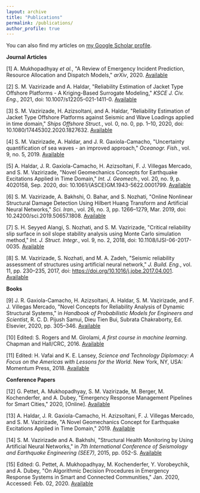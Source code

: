 ```yaml
---
layout: archive
title: "Publications"
permalink: /publications/
author_profile: true
---
```



You can also find my articles on [my Google Scholar profile](https://scholar.google.com/citations?user=rbegTHsAAAAJ&hl=en).


**Journal Articles**

[1] A. Mukhopadhyay _et al._, &quot;A Review of Emergency Incident Prediction, Resource Allocation and Dispatch Models,&quot; _arXiv_, 2020. [Available](https://arxiv.org/abs/2006.04200)

[2] S. M. Vazirizade and A. Haldar, &quot;Reliability Estimation of Jacket Type Offshore Platforms - A Kriging-Based Surrogate Modeling,&quot; _KSCE J. Civ. Eng._, 2021, doi: 10.1007/s12205-021-1411-0. [Available](https://link.springer.com/article/10.1007/s12205-021-1411-0)

[3] S. M. Vazirizade, H. Azizsoltani, and A. Haldar, &quot;Reliability Estimation of Jacket Type Offshore Platforms against Seismic and Wave Loadings applied in time domain,&quot; _Ships Offshore Struct._, vol. 0, no. 0, pp. 1–10, 2020, doi: 10.1080/17445302.2020.1827632. [Available](https://www.tandfonline.com/doi/abs/10.1080/15732470701270132?src=recsys&journalCode=nsie20)

[4] S. M. Vazirizade, A. Haldar, and J. R. Gaxiola-Camacho, &quot;Uncertainty quantification of sea waves - an improved approach,&quot; _Oceanogr. Fish._, vol. 9, no. 5, 2019. [Available](https://juniperpublishers.com/ofoaj/OFOAJ.MS.ID.555775.php#atype)

[5] A. Haldar, J. R. Gaxiola-Camacho, H. Azizsoltani, F. J. Villegas Mercado, and S. M. Vazirizade, &quot;Novel Geomechanics Concepts for Earthquake Excitations Applied in Time Domain,&quot; _Int. J. Geomech._, vol. 20, no. 9, p. 4020158, Sep. 2020, doi: 10.1061/(ASCE)GM.1943-5622.0001799. [Available](https://ascelibrary.org/doi/10.1061/%28ASCE%29GM.1943-5622.0001799)

[6] S. M. Vazirizade, A. Bakhshi, O. Bahar, and S. Nozhati, &quot;Online Nonlinear Structural Damage Detection Using Hilbert Huang Transform and Artificial Neural Networks,&quot; _Sci. Iran._, vol. 26, no. 3, pp. 1266–1279, Mar. 2019, doi: 10.24200/sci.2019.50657.1808. [Available](http://scientiairanica.sharif.edu/article_21309.html)

[7] S. H. Seyyed Alangi, S. Nozhati, and S. M. Vazirizade, &quot;Critical reliability slip surface in soil slope stability analysis using Monte Carlo simulation method,&quot; _Int. J. Struct. Integr._, vol. 9, no. 2, 2018, doi: 10.1108/IJSI-06-2017-0035. [Available](https://www.emerald.com/insight/content/doi/10.1108/IJSI-06-2017-0035/full/html)

[8] S. M. Vazirizade, S. Nozhati, and M. A. Zadeh, &quot;Seismic reliability assessment of structures using artificial neural network,&quot; _J. Build. Eng._, vol. 11, pp. 230–235, 2017, doi: https://doi.org/10.1016/j.jobe.2017.04.001. [Available](http://www.sciencedirect.com/science/article/pii/S2352710216303163)

**Books**

[9] J. R. Gaxiola-Camacho, H. Azizsoltani, A. Haldar, S. M. Vazirizade, and F. J. Villegas Mercado, &quot;Novel Concepts for Reliability Analysis of Dynamic Structural Systems,&quot; in _Handbook of Probabilistic Models for Engineers and Scientist_, R. C. D. Pijush Samui, Dieu Tien Bui, Subrata Chakraborty, Ed. Elsevier, 2020, pp. 305–346. [Available](https://www.sciencedirect.com/science/article/pii/B9780128165140000138)

[10] Edited: S. Rogers and M. Girolami, _A first course in machine learning_. Chapman and Hall/CRC, 2016. [Available](https://www.routledge.com/A-First-Course-in-Machine-Learning/Rogers-Girolami/p/book/9780367574642)

[11] Edited: H. Vafai and K. E. Lansey, _Science and Technology Diplomacy: A Focus on the Americas with Lessons for the World_. New York, NY, USA: Momentum Press, 2018. [Available](https://books.google.com/books?id=ZMA1tAEACAAJ)

**Conference Papers**

[12] G. Pettet, A. Mukhopadhyay, S. M. Vazirizade, M. Berger, M. Kochenderfer, and A. Dubey, &quot;Emergency Response Management Pipelines for Smart Cities,&quot; 2020, [Online]. [Available](https://statresp.ai/files/urbancomputing.pdf)

[13] A. Haldar, J. R. Gaxiola-Camacho, H. Azizsoltani, F. J. Villegas Mercado, and S. M. Vazirizade, &quot;A Novel Geomechanics Concept for Earthquake Excitations Applied in Time Domain,&quot; 2019. [Available](https://arxiv.org/abs/1901.05422)

[14] S. M. Vazirizade and A. Bakhshi, &quot;Structural Health Monitoring by Using Artificial Neural Networks,&quot; in _7th International Conference of Seismology and Earthquake Engineering (SEE7)_, 2015, pp. 052-S. [Available](http://www.iiees.ac.ir/fa/product/structural-health-monitoring-by-using-artificial-neural-networks/)

[15] Edited: G. Pettet, A. Mukhopadhyay, M. Kochenderfer, Y. Vorobeychik, and A. Dubey, &quot;On Algorithmic Decision Procedures in Emergency Response Systems in Smart and Connected Communities,&quot; Jan. 2020, Accessed: Feb. 02, 2020. [Available](http://arxiv.org/abs/2001.07362)

